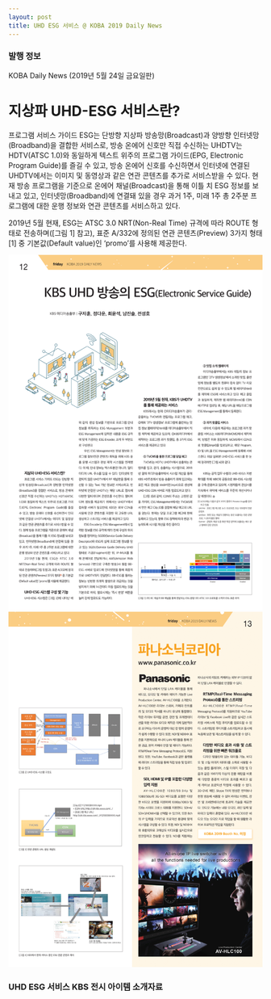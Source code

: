 ```yaml
---
layout: post
title: UHD ESG 서비스 @ KOBA 2019 Daily News
---
```


### 발행 정보
KOBA Daily News (2019년 5월 24일 금요일판)

# 지상파 UHD-ESG 서비스란?

프로그램 서비스 가이드 ESG는 단방향 지상파 방송망(Broadcast)과 양방향 인터넷망(Broadband)을 결합한 서비스로, 방송 온에어 신호만 직접 수신하는 UHDTV는 HDTV(ATSC 1.0)와 동일하게 텍스트 위주의 프로그램 가이드(EPG, Electronic Program Guide)를 즐길 수 있고, 방송 온에어 신호를 수신하면서 인터넷에 연결된 UHDTV에서는 이미지 및 동영상과 같은 연관 콘텐츠를 추가로 서비스받을 수 있다. 현재 방송 프로그램을 기준으로 온에어 채널(Broadcast)을 통해 이틀 치 ESG 정보를 보내고 있고, 인터넷망(Broadband)에 연결돼 있을 경우 과거 1주, 미래 1주 총 2주분 프로그램에 대한 운행 정보와 연관 콘텐츠를 서비스하고 있다.

2019년 5월 현재, ESG는 ATSC 3.0 NRT(Non-Real Time) 규격에 따라 ROUTE 형태로 전송하며([그림 1] 참고), 표준 A/332에 정의된 연관 콘텐츠(Preview) 3가지 형태[1] 중 기본값(Default value)인 ‘promo’를 사용해 제공한다.

![그림 1](/images/KOBA2019_DailyNews_1.png)
![그림 2](/images/KOBA2019_DailyNews_2.png)


### UHD ESG 서비스 KBS 전시 아이템 소개자료
